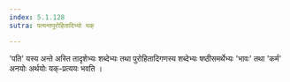 ```yaml
---
index: 5.1.128
sutra: पत्यन्तपुरोहितादिभ्यो यक्

---
```

'पति' यस्य अन्ते अस्ति तादृशेभ्यः शब्देभ्यः तथा पुरोहितादिगणस्य शब्देभ्यः षष्ठीसमर्थेभ्यः 'भावः' तथा 'कर्म' अनयोः अर्थयोः यक्-प्रत्ययः भवति । 